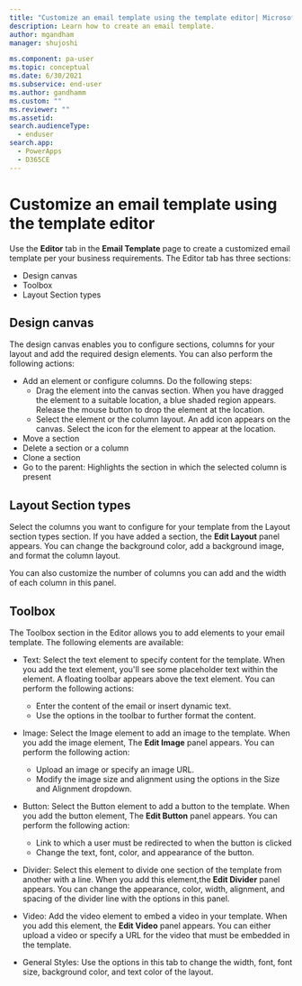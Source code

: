 ```yaml
---
title: "Customize an email template using the template editor| MicrosoftDocs"
description: Learn how to create an email template.
author: mgandham
manager: shujoshi

ms.component: pa-user
ms.topic: conceptual
ms.date: 6/30/2021
ms.subservice: end-user
ms.author: gandhamm
ms.custom: ""
ms.reviewer: ""
ms.assetid: 
search.audienceType: 
  - enduser
search.app: 
  - PowerApps
  - D365CE
---
```


# Customize an email template using the template editor

Use the **Editor** tab in the **Email Template** page to create a customized email template per your business requirements. The Editor tab has three sections:

- Design canvas
-  Toolbox
-  Layout Section types

## Design canvas

The design canvas enables you to configure sections, columns for your layout and add the required design elements. You can also perform the following actions:

- Add an element or configure columns. Do the following steps:
   - Drag the element into the canvas section. When you have dragged the element to a suitable location, a blue shaded region appears. Release the mouse button to drop the element at the location.
    - Select the element or the column layout. An add icon appears on the canvas. Select the icon for the element to appear at the location.
- Move a section 
- Delete a section or a column
- Clone a section 
- Go to the parent: Highlights the section in which the selected column is present

## Layout Section types

Select the columns you want to configure for your template from the Layout section types section. If you have added a section, the **Edit Layout** panel appears. You can change the background color, add a background image, and format the column layout.

You can also customize the number of columns you can add and the width of each column in this panel.

## Toolbox

The Toolbox section in the Editor allows you to add elements to your email template. The following elements are available:

- Text:  Select the text element to specify content for the template. When you add the text element, you'll see some placeholder text within the element. A floating toolbar appears above the text element. You can perform the following actions:
   - Enter the content of the email or insert dynamic text. 
   - Use the options in the toolbar to further format the content.

- Image: Select the Image element to add an image to the template. When you add the image element, The **Edit Image** panel appears. You can perform the following action:
    - Upload an image or specify an image URL. 
    - Modify the image size and alignment using the options in the Size and Alignment dropdown.

- Button: Select the Button element to add a button to the template. When you add the button element, The **Edit Button** panel appears. You can perform the following action:
   - Link to which a user must be redirected to when the button is clicked
   - Change the text, font, color, and appearance of the button. 

- Divider: Select this element to divide one section of the template from another with a line. When you add this element,the **Edit Divider** panel appears. You can change the appearance, color, width, alignment, and spacing of the divider line with the options in this panel.

- Video: Add the video element to embed a video in your template. When you add this element, the **Edit Video** panel appears. You can either upload a video or specify a URL for the video that must be embedded in the template.

- General Styles: Use the options in this tab to change the width, font, font size, background color, and text color of the layout.
